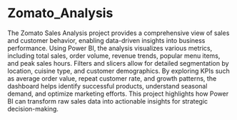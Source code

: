 # Zomato_Analysis

The Zomato Sales Analysis project provides a comprehensive view of sales and customer behavior, enabling data-driven insights into business performance. Using Power BI, the analysis visualizes various metrics, including total sales, order volume, revenue trends, popular menu items, and peak sales hours. Filters and slicers allow for detailed segmentation by location, cuisine type, and customer demographics. By exploring KPIs such as average order value, repeat customer rate, and growth patterns, the dashboard helps identify successful products, understand seasonal demand, and optimize marketing efforts. This project highlights how Power BI can transform raw sales data into actionable insights for strategic decision-making.






